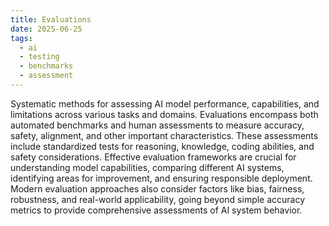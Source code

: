 ```yaml
---
title: Evaluations
date: 2025-06-25
tags:
  - ai
  - testing
  - benchmarks
  - assessment
---
```


Systematic methods for assessing AI model performance, capabilities, and limitations across various tasks and domains. Evaluations encompass both automated benchmarks and human assessments to measure accuracy, safety, alignment, and other important characteristics. These assessments include standardized tests for reasoning, knowledge, coding abilities, and safety considerations. Effective evaluation frameworks are crucial for understanding model capabilities, comparing different AI systems, identifying areas for improvement, and ensuring responsible deployment. Modern evaluation approaches also consider factors like bias, fairness, robustness, and real-world applicability, going beyond simple accuracy metrics to provide comprehensive assessments of AI system behavior.
